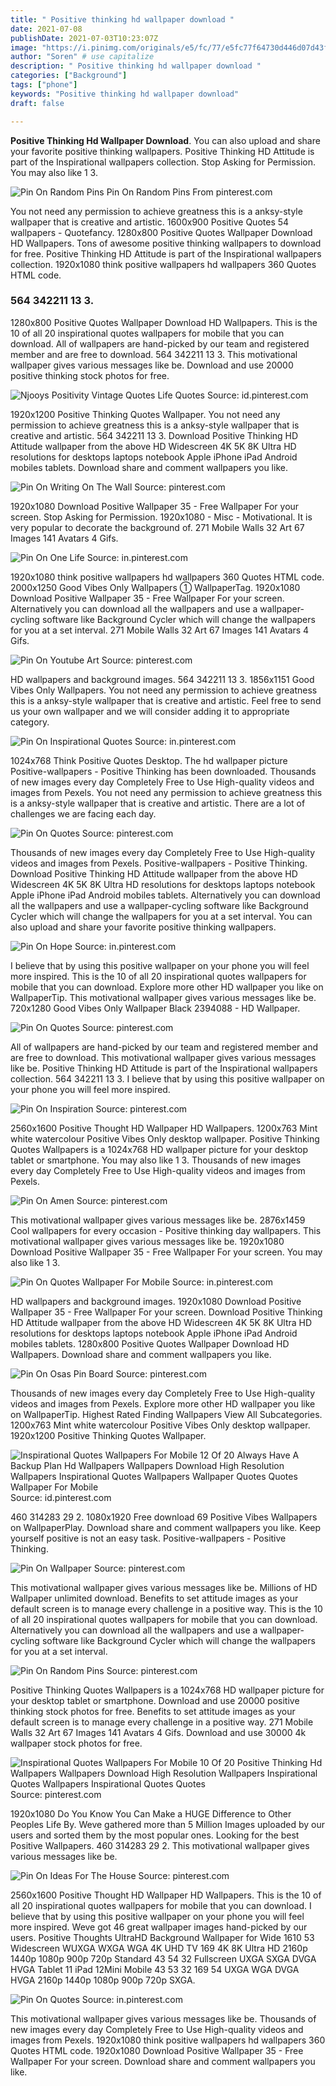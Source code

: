 ```yaml
---
title: " Positive thinking hd wallpaper download "
date: 2021-07-08
publishDate: 2021-07-03T10:23:07Z
image: "https://i.pinimg.com/originals/e5/fc/77/e5fc77f64730d446d07d43f7b6735f7c.png"
author: "Soren" # use capitalize
description: " Positive thinking hd wallpaper download "
categories: ["Background"]
tags: ["phone"]
keywords: "Positive thinking hd wallpaper download"
draft: false

---
```



**Positive Thinking Hd Wallpaper Download**. You can also upload and share your favorite positive thinking wallpapers. Positive Thinking HD Attitude is part of the Inspirational wallpapers collection. Stop Asking for Permission. You may also like 1 3.

![Pin On Random Pins](https://i.pinimg.com/originals/33/6c/4c/336c4cfae27c0912410435cf073ad173.jpg "Pin On Random Pins")
Pin On Random Pins From pinterest.com


You not need any permission to achieve greatness this is a anksy-style wallpaper that is creative and artistic. 1600x900 Positive Quotes 54 wallpapers - Quotefancy. 1280x800 Positive Quotes Wallpaper Download HD Wallpapers. Tons of awesome positive thinking wallpapers to download for free. Positive Thinking HD Attitude is part of the Inspirational wallpapers collection. 1920x1080 think positive wallpapers hd wallpapers 360 Quotes HTML code.

### 564 342211 13 3.

1280x800 Positive Quotes Wallpaper Download HD Wallpapers. This is the 10 of all 20 inspirational quotes wallpapers for mobile that you can download. All of wallpapers are hand-picked by our team and registered member and are free to download. 564 342211 13 3. This motivational wallpaper gives various messages like be. Download and use 20000 positive thinking stock photos for free.


![Njooys Positivity Vintage Quotes Life Quotes](https://i.pinimg.com/originals/55/ab/91/55ab91d4915ce84e571f8b848be92a2a.jpg "Njooys Positivity Vintage Quotes Life Quotes")
Source: id.pinterest.com

1920x1200 Positive Thinking Quotes Wallpaper. You not need any permission to achieve greatness this is a anksy-style wallpaper that is creative and artistic. 564 342211 13 3. Download Positive Thinking HD Attitude wallpaper from the above HD Widescreen 4K 5K 8K Ultra HD resolutions for desktops laptops notebook Apple iPhone iPad Android mobiles tablets. Download share and comment wallpapers you like.

![Pin On Writing On The Wall](https://i.pinimg.com/originals/07/53/ea/0753ea57604e3081b1b2f3c469cda3e4.jpg "Pin On Writing On The Wall")
Source: pinterest.com

1920x1080 Download Positive Wallpaper 35 - Free Wallpaper For your screen. Stop Asking for Permission. 1920x1080 - Misc - Motivational. It is very popular to decorate the background of. 271 Mobile Walls 32 Art 67 Images 141 Avatars 4 Gifs.

![Pin On One Life](https://i.pinimg.com/736x/55/39/76/553976958637b3f3053dd962ac6fe30f.jpg "Pin On One Life")
Source: in.pinterest.com

1920x1080 think positive wallpapers hd wallpapers 360 Quotes HTML code. 2000x1250 Good Vibes Only Wallpapers ① WallpaperTag. 1920x1080 Download Positive Wallpaper 35 - Free Wallpaper For your screen. Alternatively you can download all the wallpapers and use a wallpaper-cycling software like Background Cycler which will change the wallpapers for you at a set interval. 271 Mobile Walls 32 Art 67 Images 141 Avatars 4 Gifs.

![Pin On Youtube Art](https://i.pinimg.com/originals/bb/7e/91/bb7e91fe356f861e70bbef9a76b17e93.jpg "Pin On Youtube Art")
Source: pinterest.com

HD wallpapers and background images. 564 342211 13 3. 1856x1151 Good Vibes Only Wallpapers. You not need any permission to achieve greatness this is a anksy-style wallpaper that is creative and artistic. Feel free to send us your own wallpaper and we will consider adding it to appropriate category.

![Pin On Inspirational Quotes](https://i.pinimg.com/564x/bb/19/e4/bb19e430b015e0e4f93ba8167646919a.jpg "Pin On Inspirational Quotes")
Source: in.pinterest.com

1024x768 Think Positive Quotes Desktop. The hd wallpaper picture Positive-wallpapers - Positive Thinking has been downloaded. Thousands of new images every day Completely Free to Use High-quality videos and images from Pexels. You not need any permission to achieve greatness this is a anksy-style wallpaper that is creative and artistic. There are a lot of challenges we are facing each day.

![Pin On Quotes](https://i.pinimg.com/originals/f4/e3/7c/f4e37c0bf2c6b041cb8e04a9c1aa4cd2.jpg "Pin On Quotes")
Source: pinterest.com

Thousands of new images every day Completely Free to Use High-quality videos and images from Pexels. Positive-wallpapers - Positive Thinking. Download Positive Thinking HD Attitude wallpaper from the above HD Widescreen 4K 5K 8K Ultra HD resolutions for desktops laptops notebook Apple iPhone iPad Android mobiles tablets. Alternatively you can download all the wallpapers and use a wallpaper-cycling software like Background Cycler which will change the wallpapers for you at a set interval. You can also upload and share your favorite positive thinking wallpapers.

![Pin On Hope](https://i.pinimg.com/564x/fb/06/d3/fb06d343d6de06ab9d22b5c8afb04b2c.jpg "Pin On Hope")
Source: in.pinterest.com

I believe that by using this positive wallpaper on your phone you will feel more inspired. This is the 10 of all 20 inspirational quotes wallpapers for mobile that you can download. Explore more other HD wallpaper you like on WallpaperTip. This motivational wallpaper gives various messages like be. 720x1280 Good Vibes Only Wallpaper Black 2394088 - HD Wallpaper.

![Pin On Quotes](https://i.pinimg.com/originals/fa/c2/1f/fac21f49cb2853dcc6afd90d88035c97.jpg "Pin On Quotes")
Source: pinterest.com

All of wallpapers are hand-picked by our team and registered member and are free to download. This motivational wallpaper gives various messages like be. Positive Thinking HD Attitude is part of the Inspirational wallpapers collection. 564 342211 13 3. I believe that by using this positive wallpaper on your phone you will feel more inspired.

![Pin On Inspiration](https://i.pinimg.com/originals/2e/b6/a8/2eb6a84810086c7166a1e0a6365c0101.jpg "Pin On Inspiration")
Source: pinterest.com

2560x1600 Positive Thought HD Wallpaper HD Wallpapers. 1200x763 Mint white watercolour Positive Vibes Only desktop wallpaper. Positive Thinking Quotes Wallpapers is a 1024x768 HD wallpaper picture for your desktop tablet or smartphone. You may also like 1 3. Thousands of new images every day Completely Free to Use High-quality videos and images from Pexels.

![Pin On Amen](https://i.pinimg.com/originals/59/18/e8/5918e8ec39e1f4dad161777d7abd8155.jpg "Pin On Amen")
Source: pinterest.com

This motivational wallpaper gives various messages like be. 2876x1459 Cool wallpapers for every occasion - Positive thinking day wallpapers. This motivational wallpaper gives various messages like be. 1920x1080 Download Positive Wallpaper 35 - Free Wallpaper For your screen. You may also like 1 3.

![Pin On Quotes Wallpaper For Mobile](https://i.pinimg.com/474x/cb/48/b1/cb48b19ec1c2db1e357e035049d95aeb.jpg "Pin On Quotes Wallpaper For Mobile")
Source: in.pinterest.com

HD wallpapers and background images. 1920x1080 Download Positive Wallpaper 35 - Free Wallpaper For your screen. Download Positive Thinking HD Attitude wallpaper from the above HD Widescreen 4K 5K 8K Ultra HD resolutions for desktops laptops notebook Apple iPhone iPad Android mobiles tablets. 1280x800 Positive Quotes Wallpaper Download HD Wallpapers. Download share and comment wallpapers you like.

![Pin On Osas Pin Board](https://i.pinimg.com/736x/c2/ba/d1/c2bad1d62dcb2bf128d347ac68ee6597.jpg "Pin On Osas Pin Board")
Source: pinterest.com

Thousands of new images every day Completely Free to Use High-quality videos and images from Pexels. Explore more other HD wallpaper you like on WallpaperTip. Highest Rated Finding Wallpapers View All Subcategories. 1200x763 Mint white watercolour Positive Vibes Only desktop wallpaper. 1920x1200 Positive Thinking Quotes Wallpaper.

![Inspirational Quotes Wallpapers For Mobile 12 Of 20 Always Have A Backup Plan Hd Wallpapers Wallpapers Download High Resolution Wallpapers Inspirational Quotes Wallpapers Wallpaper Quotes Quotes Wallpaper For Mobile](https://i.pinimg.com/564x/51/0a/bb/510abbfa8f7bf35c33f16d78802693cb.jpg "Inspirational Quotes Wallpapers For Mobile 12 Of 20 Always Have A Backup Plan Hd Wallpapers Wallpapers Download High Resolution Wallpapers Inspirational Quotes Wallpapers Wallpaper Quotes Quotes Wallpaper For Mobile")
Source: id.pinterest.com

460 314283 29 2. 1080x1920 Free download 69 Positive Vibes Wallpapers on WallpaperPlay. Download share and comment wallpapers you like. Keep yourself positive is not an easy task. Positive-wallpapers - Positive Thinking.

![Pin On Wallpaper](https://i.pinimg.com/originals/06/89/fc/0689fccc0a056202ca9c788faf4f016d.jpg "Pin On Wallpaper")
Source: pinterest.com

This motivational wallpaper gives various messages like be. Millions of HD Wallpaper unlimited download. Benefits to set attitude images as your default screen is to manage every challenge in a positive way. This is the 10 of all 20 inspirational quotes wallpapers for mobile that you can download. Alternatively you can download all the wallpapers and use a wallpaper-cycling software like Background Cycler which will change the wallpapers for you at a set interval.

![Pin On Random Pins](https://i.pinimg.com/originals/33/6c/4c/336c4cfae27c0912410435cf073ad173.jpg "Pin On Random Pins")
Source: pinterest.com

Positive Thinking Quotes Wallpapers is a 1024x768 HD wallpaper picture for your desktop tablet or smartphone. Download and use 20000 positive thinking stock photos for free. Benefits to set attitude images as your default screen is to manage every challenge in a positive way. 271 Mobile Walls 32 Art 67 Images 141 Avatars 4 Gifs. Download and use 30000 4k wallpaper stock photos for free.

![Inspirational Quotes Wallpapers For Mobile 10 Of 20 Positive Thinking Hd Wallpapers Wallpapers Download High Resolution Wallpapers Inspirational Quotes Wallpapers Inspirational Quotes Quotes](https://i.pinimg.com/originals/f9/51/d6/f951d67e0cda7863837aaaeb84aafc1d.jpg "Inspirational Quotes Wallpapers For Mobile 10 Of 20 Positive Thinking Hd Wallpapers Wallpapers Download High Resolution Wallpapers Inspirational Quotes Wallpapers Inspirational Quotes Quotes")
Source: pinterest.com

1920x1080 Do You Know You Can Make a HUGE Difference to Other Peoples Life By. Weve gathered more than 5 Million Images uploaded by our users and sorted them by the most popular ones. Looking for the best Positive Wallpapers. 460 314283 29 2. This motivational wallpaper gives various messages like be.

![Pin On Ideas For The House](https://i.pinimg.com/originals/aa/cd/94/aacd940c95539a353f46b00bf091c4e0.jpg "Pin On Ideas For The House")
Source: pinterest.com

2560x1600 Positive Thought HD Wallpaper HD Wallpapers. This is the 10 of all 20 inspirational quotes wallpapers for mobile that you can download. I believe that by using this positive wallpaper on your phone you will feel more inspired. Weve got 46 great wallpaper images hand-picked by our users. Positive Thoughts UltraHD Background Wallpaper for Wide 1610 53 Widescreen WUXGA WXGA WGA 4K UHD TV 169 4K 8K Ultra HD 2160p 1440p 1080p 900p 720p Standard 43 54 32 Fullscreen UXGA SXGA DVGA HVGA Tablet 11 iPad 12Mini Mobile 43 53 32 169 54 UXGA WGA DVGA HVGA 2160p 1440p 1080p 900p 720p SXGA.

![Pin On Quotes](https://i.pinimg.com/originals/e5/fc/77/e5fc77f64730d446d07d43f7b6735f7c.png "Pin On Quotes")
Source: in.pinterest.com

This motivational wallpaper gives various messages like be. Thousands of new images every day Completely Free to Use High-quality videos and images from Pexels. 1920x1080 think positive wallpapers hd wallpapers 360 Quotes HTML code. 1920x1080 Download Positive Wallpaper 35 - Free Wallpaper For your screen. Download share and comment wallpapers you like.

